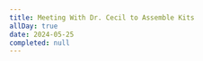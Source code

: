 ```yaml
---
title: Meeting With Dr. Cecil to Assemble Kits
allDay: true
date: 2024-05-25
completed: null
---
```

